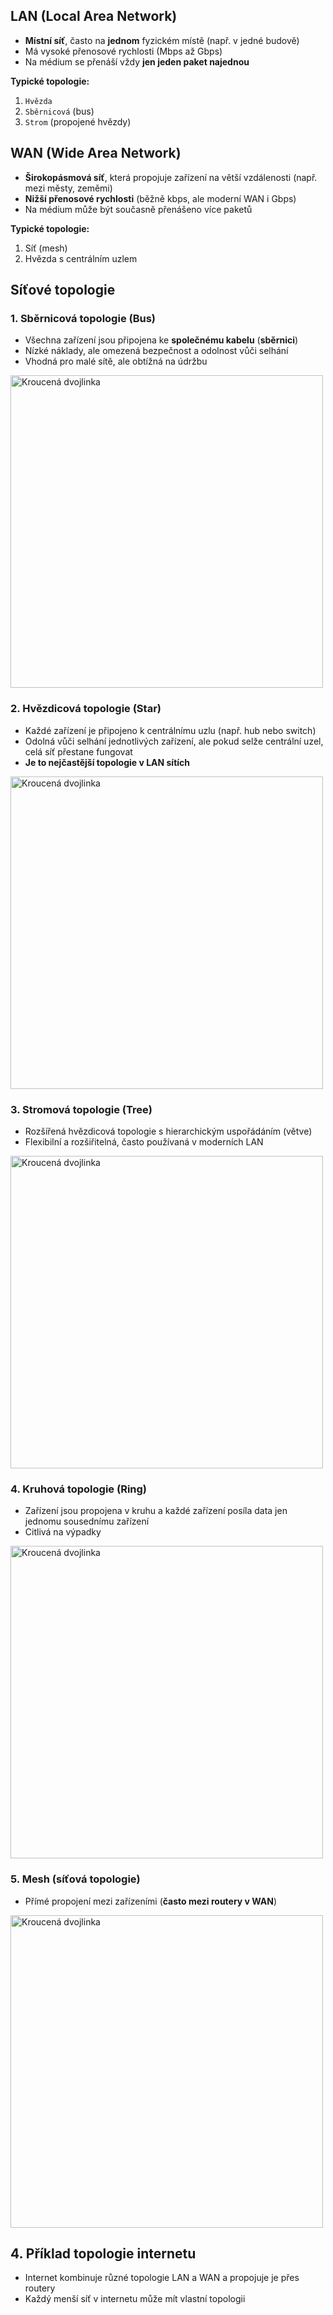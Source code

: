 ## LAN (Local Area Network)
- **Místní síť**, často na **jednom** fyzickém místě (např. v jedné budově)
- Má vysoké přenosové rychlosti (Mbps až Gbps)
- Na médium se přenáší vždy **jen jeden paket najednou**

**Typické topologie:**
1. `Hvězda`
2. `Sběrnicová` (bus)
3. `Strom` (propojené hvězdy)

## WAN (Wide Area Network)
- **Širokopásmová síť**, která propojuje zařízení na větší vzdálenosti (např. mezi městy, zeměmi)
- **Nižší přenosové rychlosti** (běžně kbps, ale moderní WAN i Gbps)
- Na médium může být současně přenášeno více paketů

**Typické topologie:**
1. Síť (mesh)
2. Hvězda s centrálním uzlem

## Síťové topologie

### 1. Sběrnicová topologie (Bus)
- Všechna zařízení jsou připojena ke **společnému kabelu** (**sběrnici**)
- Nízké náklady, ale omezená bezpečnost a odolnost vůči selhání
- Vhodná pro malé sítě, ale obtížná na údržbu

<img src="https://github.com/user-attachments/assets/7c60e389-758e-4852-b410-a6664915d3e0" alt="Kroucená dvojlinka" style="max-width: 100%; width: 500px;">

### 2. Hvězdicová topologie (Star)
- Každé zařízení je připojeno k centrálnímu uzlu (např. hub nebo switch)
- Odolná vůči selhání jednotlivých zařízení, ale pokud selže centrální uzel, celá síť přestane fungovat
- **Je to nejčastější topologie v LAN sítích**

<img src="https://github.com/user-attachments/assets/93c0a06e-4762-47be-bdd2-3768eae1fd35" alt="Kroucená dvojlinka" style="max-width: 100%; width: 500px;">

### 3. Stromová topologie (Tree)
- Rozšířená hvězdicová topologie s hierarchickým uspořádáním (větve)
- Flexibilní a rozšiřitelná, často používaná v moderních LAN

<img src="https://github.com/user-attachments/assets/6bad1fe9-1b7e-412a-9719-f6b6d5958c12" alt="Kroucená dvojlinka" style="max-width: 100%; width: 500px;">

### 4. Kruhová topologie (Ring)
- Zařízení jsou propojena v kruhu a každé zařízení posíla data jen jednomu sousednímu zařízení
- Citlivá na výpadky

<img src="https://github.com/user-attachments/assets/a4d8c27d-73fc-4115-96ef-117fa57ed7fe" alt="Kroucená dvojlinka" style="max-width: 100%; width: 500px;">

### 5. Mesh (síťová topologie)
- Přímé propojení mezi zařízeními (**často mezi routery v WAN**)

<img src="https://github.com/user-attachments/assets/55eadc36-eeeb-43df-857c-9fed10a7ab08" alt="Kroucená dvojlinka" style="max-width: 100%; width: 500px;">

## 4. Příklad topologie internetu
- Internet kombinuje různé topologie LAN a WAN a propojuje je přes routery
- Každý menší síť v internetu může mít vlastní topologii
